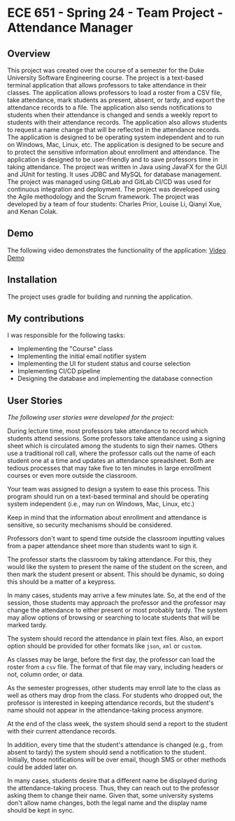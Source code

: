 # ECE 651 - Spring 24 - Team Project - Attendance Manager

## Overview
This project was created over the course of a semester for the Duke University Software Engineering course. The project is a text-based terminal application that allows professors to take attendance in their classes. The application allows professors to load a roster from a CSV file, take attendance, mark students as present, absent, or tardy, and export the attendance records to a file. The application also sends notifications to students when their attendance is changed and sends a weekly report to students with their attendance records. The application also allows students to request a name change that will be reflected in the attendance records. The application is designed to be operating system independent and to run on Windows, Mac, Linux, etc. The application is designed to be secure and to protect the sensitive information about enrollment and attendance. The application is designed to be user-friendly and to save professors time in taking attendance. The project was written in Java using JavaFX for the GUI and JUnit for testing. It uses JDBC and MySQL for database management. The project was managed using GitLab and GitLab CI/CD was used for continuous integration and deployment. The project was developed using the Agile methodology and the Scrum framework. The project was developed by a team of four students: Charles Prior, Louise Li, Qianyi Xue, and Kenan Colak.

## Demo
The following video demonstrates the functionality of the application:
[Video Demo](https://www.dropbox.com/scl/fi/b5c47rlfi0angzrbui8z3/final_project_demo.mov?rlkey=h8zwef1xpexh8r8wwrj65k30o&dl=0)

## Installation
The project uses gradle for building and running the application.

## My contributions
I was responsible for the following tasks:
- Implementing the "Course" class
- Implementing the initial email notifier system
- Implementing the UI for student status and course selection
- Implementing CI/CD pipeline
- Designing the database and implementing the database connection

## User Stories
_The following user stories were developed for the project:_

During lecture time, most professors take attendance to record which students attend sessions.
Some professors take attendance using a signing sheet which is circulated among the students to sign their names.
Others use a traditional roll call, where the professor calls out the name of each student one at a time and updates an
attendance spreadsheet.
Both are tedious processes that may take five to ten minutes in large enrollment courses or even more outside the
classroom.

Your team was assigned to design a system to ease this process.
This program should run on a text-based terminal and should be operating system independent (i.e., may run on Windows,
Mac, Linux, etc.)

Keep in mind that the information about enrollment and attendance is sensitive, so security mechanisms should be
considered.

Professors don't want to spend time outside the classroom inputting values from a paper attendance sheet more than
students want to sign it.

The professor starts the classroom by taking attendance.
For this, they would like the system to present the name of the student on the screen, and then mark the student present
or absent.
This should be dynamic, so doing this should be a matter of a keypress.

In many cases, students may arrive a few minutes late.
So, at the end of the session, those students may approach the professor and the professor may change the attendance to
either present or most probably tardy.
The system may allow options of browsing or searching to locate students that will be marked tardy.

The system should record the attendance in plain text files.
Also, an export option should be provided for other formats like `json`, `xml` or `custom`.

As classes may be large, before the first day, the professor can load the roster from a `csv` file. The format of that
file may vary, including headers or not, column order, or data.

As the semester progresses, other students may enroll late to the class as well as others may drop from the class. For
students who dropped out, the professor is interested in keeping attendance records, but the student's name should not
appear in the attendance-taking process anymore.

At the end of the class week, the system should send a report to the student with their current attendance records.

In addition, every time that the student's attendance is changed (e.g., from absent to tardy) the system should send a
notification to the student. Initially, those notifications will be over email, though SMS or other methods could be
added later on.

In many cases, students desire that a different name be displayed during the attendance-taking process.
Thus, they can reach out to the professor asking them to change their name.
Given that, some university systems don't allow name changes, both the legal name and the display name should be kept in
sync.